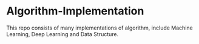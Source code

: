 # Algorithm-Implementation
This repo consists of many implementations of algorithm, include Machine Learning, Deep Learning and Data Structure.
